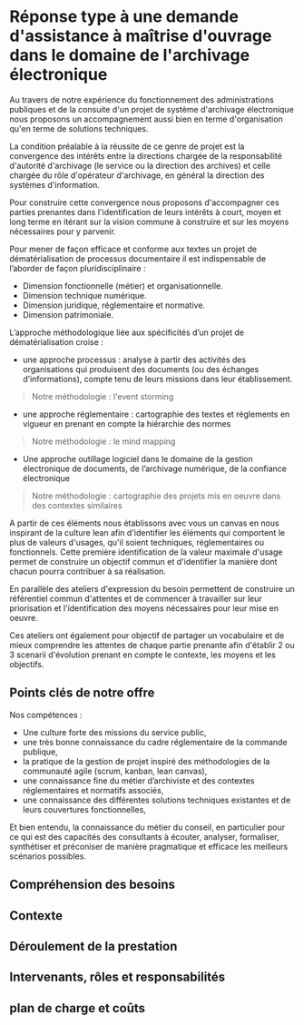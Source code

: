 # Réponse type à une demande d'assistance à maîtrise d'ouvrage dans le domaine de l'archivage électronique

Au travers de notre expérience du fonctionnement des administrations publiques et de la consuite d'un projet de système d'archivage électronique nous proposons un accompagnement aussi bien en terme d'organisation qu'en terme de solutions techniques.

La condition préalable à la réussite de ce genre de projet est la convergence des intérêts entre la directions chargée de la responsabilité d'autorité d'archivage (le service ou la direction des archives) et celle chargée du rôle d'opérateur d'archivage, en général la direction des systèmes d'information.

Pour construire cette convergence nous proposons d'accompagner ces parties prenantes dans l'identification de leurs intérêts à court, moyen et long terme en itérant sur la vision commune à construire et sur les moyens nécessaires pour y parvenir.

Pour mener de façon efficace et conforme aux textes un projet de dématérialisation de processus
documentaire il est indispensable de l’aborder de façon pluridisciplinaire :

- Dimension fonctionnelle (métier) et organisationnelle.
- Dimension technique numérique.
- Dimension juridique, réglementaire et normative.
- Dimension patrimoniale.

L’approche méthodologique liée aux spécificités d’un projet de dématérialisation croise : 

- une approche processus : analyse à partir des activités des organisations qui produisent des documents (ou des échanges d’informations), compte tenu de leurs missions dans leur établissement.
> Notre méthodologie : l'event storming

- une approche réglementaire : cartographie des textes et réglements en vigueur en prenant en compte la hiérarchie des normes
> Notre méthodologie : le mind mapping

- Une approche outillage logiciel dans le domaine de la gestion électronique de documents, de l’archivage numérique, de la confiance électronique
> Notre méthodologie : cartographie des projets mis en oeuvre dans des contextes similaires

A partir de ces éléments nous établissons avec vous un canvas en nous inspirant de la culture lean afin d'identifier les éléments qui comportent le plus de valeurs d'usages, qu'il soient techniques, réglementaires ou fonctionnels. Cette première identification de la valeur maximale d'usage permet de construire un objectif commun et d'identifier la manière dont chacun pourra contribuer à sa réalisation.

En parallèle des ateliers d'expression du besoin permettent de construire un référentiel commun d'attentes et de commencer à travailler sur leur priorisation et l'identification des moyens nécessaires pour leur mise en oeuvre.

Ces ateliers ont également pour objectif de partager un vocabulaire et de mieux comprendre les attentes de chaque partie prenante afin d'établir 2 ou 3 scenarii d'évolution prenant en compte le contexte, les moyens et les objectifs.

## Points clés de notre offre

Nos compétences :

- Une culture forte des missions du service public,
- une très bonne connaissance du cadre réglementaire de la commande publique,
- la pratique de la gestion de projet inspiré des méthodologies de la communauté agile (scrum, kanban, lean canvas),
- une connaissance fine du métier d’archiviste et des contextes réglementaires et normatifs associés,
- une connaissance des différentes solutions techniques existantes et de leurs couvertures fonctionnelles,

Et bien entendu, la connaissance du métier du conseil, en particulier pour ce qui est des capacités des
consultants à écouter, analyser, formaliser, synthétiser et préconiser de manière pragmatique et efficace les
meilleurs scénarios possibles.





## Compréhension des besoins

## Contexte

## Déroulement de la prestation

## Intervenants, rôles et responsabilités

## plan de charge et coûts


